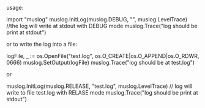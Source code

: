 usage:


import "muslog"
muslog.InitLog(muslog.DEBUG, "", muslog.LevelTrace) //the log will write at stdout with DEBUG mode
muslog.Trace("log should be print at stdout")

or to write the log into a file:

logFile, _ := os.OpenFile("test.log", os.O_CREATE|os.O_APPEND|os.O_RDWR, 0666)
muslog.SetOutput(logFile)
muslog.Trace("log should be at test.log")

or 

muslog.InitLog(muslog.RELEASE, "test.log", muslog.LevelTrace) // log will write to file test.log with RELASE mode
muslog.Trace("log should be print at stdout")
